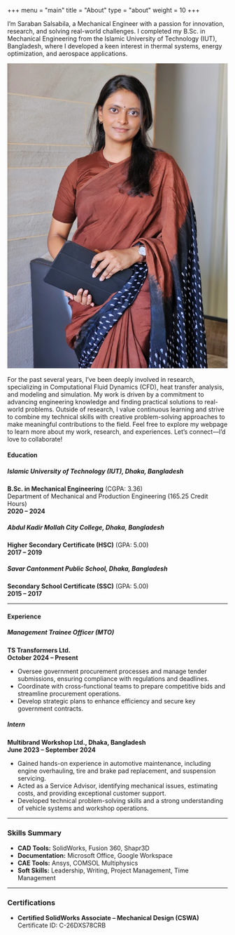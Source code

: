 +++
menu = "main"
title = "About"
type = "about"
weight = 10
+++

I’m Saraban Salsabila, a Mechanical Engineer with a passion for innovation, research, and solving real-world challenges. I completed my B.Sc. in Mechanical Engineering from the Islamic University of Technology (IUT), Bangladesh, where I developed a keen interest in thermal systems, energy optimization, and aerospace applications.

![about](../images/about.jpg)

For the past several years, I’ve been deeply involved in research, specializing in Computational Fluid Dynamics (CFD), heat transfer analysis, and modeling and simulation. My work is driven by a commitment to advancing engineering knowledge and finding practical solutions to real-world problems.
Outside of research, I value continuous learning and strive to combine my technical skills with creative problem-solving approaches to make meaningful contributions to the field.
Feel free to explore my webpage to learn more about my work, research, and experiences. Let’s connect—I’d love to collaborate!

#### Education

##### Islamic University of Technology (IUT), Dhaka, Bangladesh
**B.Sc. in Mechanical Engineering** (CGPA: 3.36)  
Department of Mechanical and Production Engineering (165.25 Credit Hours)  
**2020 – 2024**

##### Abdul Kadir Mollah City College, Dhaka, Bangladesh
**Higher Secondary Certificate (HSC)** (GPA: 5.00)  
**2017 – 2019**

##### Savar Cantonment Public School, Dhaka, Bangladesh
**Secondary School Certificate (SSC)** (GPA: 5.00)  
**2015 – 2017**

---

#### Experience

##### Management Trainee Officer (MTO)
**TS Transformers Ltd.**  
**October 2024 – Present**
- Oversee government procurement processes and manage tender submissions, ensuring compliance with regulations and deadlines.
- Coordinate with cross-functional teams to prepare competitive bids and streamline procurement operations.
- Develop strategic plans to enhance efficiency and secure key government contracts.

##### Intern
**Multibrand Workshop Ltd., Dhaka, Bangladesh**  
**June 2023 – September 2024**
- Gained hands-on experience in automotive maintenance, including engine overhauling, tire and brake pad replacement, and suspension servicing.
- Acted as a Service Advisor, identifying mechanical issues, estimating costs, and providing exceptional customer support.
- Developed technical problem-solving skills and a strong understanding of vehicle systems and workshop operations.

---

### Skills Summary

- **CAD Tools:** SolidWorks, Fusion 360, Shapr3D
- **Documentation:** Microsoft Office, Google Workspace
- **CAE Tools:** Ansys, COMSOL Multiphysics
- **Soft Skills:** Leadership, Writing, Project Management, Time Management

---

### Certifications

- **Certified SolidWorks Associate – Mechanical Design (CSWA)**  
  Certificate ID: C-26DXS78CRB  
